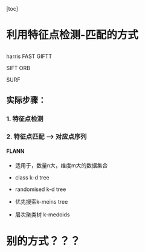 [toc]


# 利用**特征点检测-匹配**的方式

## 

harris  FAST  GIFTT

SIFT  ORB

SURF 


## 实际步骤：

### 1. 特征点检测

### 2. 特征点匹配 --> 对应点序列

#### FLANN

- 适用于，数量n大，维度m大的数据集合



- class k-d tree
- randomised k-d tree
- 优先搜索k-meins tree
- 层次聚类树 k-medoids


# 别的方式？？？